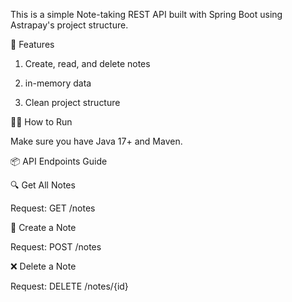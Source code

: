 This is a simple Note-taking REST API built with Spring Boot using Astrapay's project structure.

🚀 Features

1. Create, read, and delete notes

2. in-memory data

3. Clean project structure

🧑‍💻 How to Run

Make sure you have Java 17+ and Maven.

📦 API Endpoints Guide

🔍 Get All Notes

Request:
GET /notes

📝 Create a Note

Request:
POST /notes

❌ Delete a Note

Request:
DELETE /notes/{id}